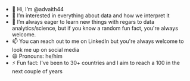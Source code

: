 - 👋 Hi, I’m @advaith44 
- 👀 I’m interested in everything about data and how we interpret it
- 🌱 I’m always eager to learn new things with regars to data analytics/science, but if you know a random fun fact, you're always welcome.
- 📫 You can reach out to me on LinkedIn but you're always welcome to look me up on social media
- 😄 Pronouns: he/him
- ⚡ Fun fact: I've been to 30+ countries and I aim to reach a 100 in the next couple of years

<!---
advaith44/advaith44 is a ✨ special ✨ repository because its `README.md` (this file) appears on your GitHub profile.
You can click the Preview link to take a look at your changes.
--->
